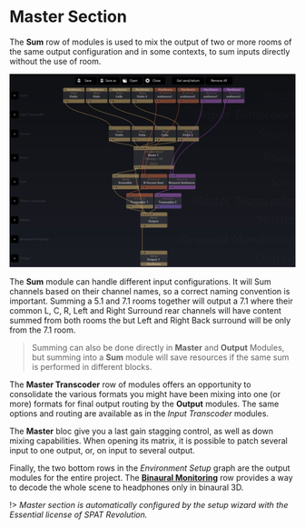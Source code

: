 # Master Section

The **Sum** row of modules is used to mix the output of two or more rooms of the same output configuration and in some contexts, to sum inputs directly without the use of room.

![](include/SpatRevolution_UserGuide_-124.jpg)

The **Sum** module can handle different input configurations.
It will Sum channels based on their channel names, so a correct naming convention is important.
Summing a 5.1 and 7.1 rooms together will output a 7.1 where their common L, C, R, Left and Right Surround rear channels will have content summed from both rooms the but Left and Right Back surround will be only from the 7.1 room.


> Summing can also be done directly in **Master** and **Output** Modules, but summing into a **Sum** module will save resources if the same sum is performed in different blocks.

The **Master Transcoder** row of modules offers an opportunity to consolidate the various formats you might have been mixing into one (or more) formats for final output routing by the **Output** modules.
The same options and routing are available as in the _Input Transcoder_ modules.

The **Master** bloc give you a last gain stagging control, as well as down mixing capabilities. When opening its matrix, it is possible to patch several input to one output, or, on input to several output.

Finally, the two bottom rows in the _Environment Setup_ graph are the output modules for the entire project.
The [**Binaural Monitoring**](5_Spatialisation_Technology_5_1_Binaural_5_1_Binaural?id=binaural-monitoring-module.md) row provides a way to decode
the whole scene to headphones only in binaural 3D.

!> _Master section is automatically configured by the setup wizard with the Essential license of SPAT Revolution._
